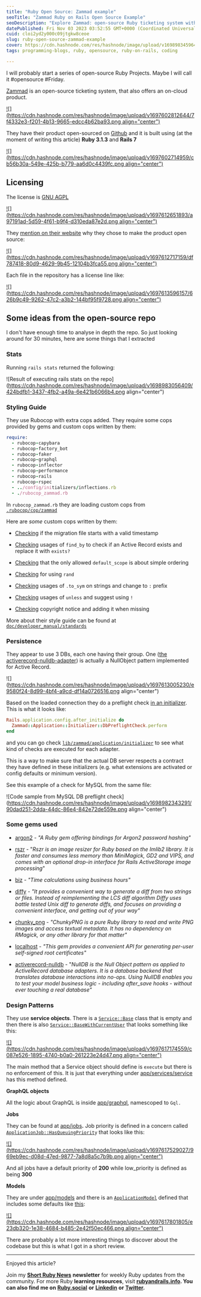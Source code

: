 ```yaml
---
title: "Ruby Open Source: Zammad example"
seoTitle: "Zammad Ruby on Rails Open Source Example"
seoDescription: "Explore Zammad: open-source Ruby ticketing system with cloud, custom styling, multiple databases, and service objects on Ruby 3.1.3, Rails 7"
datePublished: Fri Nov 03 2023 03:52:55 GMT+0000 (Coordinated Universal Time)
cuid: cloi2yd2y000c09jtgkw8ceoe
slug: ruby-open-source-zammad-example
cover: https://cdn.hashnode.com/res/hashnode/image/upload/v1698983459643/94aeb1b5-df0d-48b1-a725-e14dfb466096.png
tags: programming-blogs, ruby, opensource, ruby-on-rails, coding

---
```


I will probably start a series of open-source Ruby Projects. Maybe I will call it #opensource #Friday.

[Zammad](https://zammad.com/en) is an open-source ticketing system, that also offers an on-cloud product.

[![](https://cdn.hashnode.com/res/hashnode/image/upload/v1697602812644/7f4332e3-f201-4b13-9665-edcc4b62ba93.png align="center")](https://zammad.com/en)

They have their product open-sourced on [Github](https://github.com/zammad/zammad) and it is built using (at the moment of writing this article) **Ruby 3.1.3** and **Rails 7**

[![](https://cdn.hashnode.com/res/hashnode/image/upload/v1697602714959/cb56b30a-549e-425b-b779-aa6d0c4439fc.png align="center")](https://github.com/zammad/zammad)

## Licensing

The license is [GNU AGPL](https://github.com/zammad/zammad/blob/develop/LICENSE)

[![](https://cdn.hashnode.com/res/hashnode/image/upload/v1697612651893/a97191ad-5d59-4f61-b9f4-d310eda87e2d.png align="center")](https://github.com/zammad/zammad/blob/develop/LICENSE)

They [mention on their website](https://zammad.com/en/company/open-source) why they chose to make the product open source:

[![](https://cdn.hashnode.com/res/hashnode/image/upload/v1697612717159/df787418-80d9-4629-9b45-12104b3fca55.png align="center")](https://zammad.com/en/company/open-source)

Each file in the repository has a license line like:

[![](https://cdn.hashnode.com/res/hashnode/image/upload/v1697613596157/626b9c49-9262-47c2-a3b2-144bf95f9728.png align="center")](https://github.com/zammad/zammad/blob/develop/Gemfile)

## Some ideas from the open-source repo

I don't have enough time to analyse in depth the repo. So just looking around for 30 minutes, here are some things that I extracted

### Stats

Running `rails stats` returned the following:

![Result of executing rails stats on the repo](https://cdn.hashnode.com/res/hashnode/image/upload/v1698983056409/424bdfb1-3437-4fb2-a49a-6e421b6066b4.png align="center")

### Styling Guide

They use Rubocop with extra cops added. They require some cops provided by gems and custom cops written by them:

```ruby
require:
  - rubocop-capybara
  - rubocop-factory_bot
  - rubocop-faker
  - rubocop-graphql
  - rubocop-inflector
  - rubocop-performance
  - rubocop-rails
  - rubocop-rspec
  - ../config/initializers/inflections.rb
  - ./rubocop_zammad.rb
```

In `rubocop_zammad.rb` they are loading custom cops from [`.rubocop/cop/zammad`](https://github.com/zammad/zammad/tree/develop/.rubocop/cop/zammad)

Here are *some* custom cops written by them:

* [Checking](https://github.com/zammad/zammad/blob/develop/.rubocop/cop/zammad/correct_migration_timestamp.rb) if the migration file starts with a valid timestamp
    
* [Checking](https://github.com/zammad/zammad/blob/develop/.rubocop/cop/zammad/exists_condition.rb) usages of `find_by` to check if an Active Record exists and replace it with `exists?`
    
* [Checking](https://github.com/zammad/zammad/blob/develop/.rubocop/cop/zammad/forbid_default_scope.rb) that the only allowed `default_scope` is about simple ordering
    
* [Checking](https://github.com/zammad/zammad/blob/develop/.rubocop/cop/zammad/forbid_rand.rb) for using `rand`
    
* [Checking](https://github.com/zammad/zammad/blob/develop/.rubocop/cop/zammad/no_to_sym_on_string.rb) usages of `.to_sym` on strings and change to `:` prefix
    
* [Checking](https://github.com/zammad/zammad/blob/develop/.rubocop/cop/zammad/prefer_negated_if_over_unless.rb) usages of `unless` and suggest using `!`
    
* [Checking](https://github.com/zammad/zammad/blob/develop/.rubocop/cop/zammad/update_copyright.rb) copyright notice and adding it when missing
    

More about their style guide can be found at [`doc/developer_manual/standards`](https://github.com/zammad/zammad/blob/develop/doc/developer_manual/standards/code-style-guide.md)

### Persistence

They appear to use 3 DBs, each one having their group. One ([the activerecord-nulldb-adapter](https://github.com/nulldb/nulldb)) is actually a NullObject pattern implemented for Active Record.

![](https://cdn.hashnode.com/res/hashnode/image/upload/v1697613005230/e9580f24-8d99-4bf4-a9cd-df14a0726516.png align="center")

Based on the loaded connection they do a preflight check [in an initializer](https://github.com/zammad/zammad/blob/develop/config/initializers/db_preflight_check.rb). This is what it looks like:

```ruby
Rails.application.config.after_initialize do
  Zammad::Application::Initializer::DbPreflightCheck.perform
end
```

and you can go check [`lib/zammad/application/initializer`](https://github.com/zammad/zammad/tree/develop/lib/zammad/application/initializer/db_preflight_check) to see what kind of checks are executed for each adapter.

This is a way to make sure that the actual DB server respects a contract they have defined in these initializers (e.g. what extensions are activated or config defaults or minimum version).

See this example of a check for MySQL from the same file:

![Code sample from MySQL DB preflight check](https://cdn.hashnode.com/res/hashnode/image/upload/v1698982343291/90dad251-2dda-44dc-86e4-842e72de559e.png align="center")

### Some gems used

* [argon2](https://github.com/technion/ruby-argon2) - *"A Ruby gem offering bindings for Argon2 password hashing"*
    
* [rszr](https://github.com/mtgrosser/rszr) - "*Rszr is an image resizer for Ruby based on the Imlib2 library. It is faster and consumes less memory than MiniMagick, GD2 and VIPS, and comes with an optional drop-in interface for Rails ActiveStorage image processing*"
    
* [biz](https://github.com/zendesk/biz) - *"Time calculations using business hours"*
    
* [diffy](https://github.com/samg/diffy) - *"It provides a convenient way to generate a diff from two strings or files. Instead of reimplementing the LCS diff algorithm Diffy uses battle tested Unix diff to generate diffs, and focuses on providing a convenient interface, and getting out of your way"*
    
* [chunky\_png](https://github.com/wvanbergen/chunky_png) - *"ChunkyPNG is a pure Ruby library to read and write PNG images and access textual metadata. It has no dependency on RMagick, or any other library for that matter"*
    
* [localhost](https://github.com/socketry/localhost) - *"This gem provides a convenient API for generating per-user self-signed root certificates"*
    
* [activerecord-nulldb](https://github.com/nulldb/nulldb) - "*NullDB is the Null Object pattern as applied to ActiveRecord database adapters. It is a database backend that translates database interactions into no-ops. Using NullDB enables you to test your model business logic - including after\_save hooks - without ever touching a real database"*
    

### Design Patterns

They use **service objects**. There is a [`Service::Base`](https://github.com/zammad/zammad/blob/develop/app/services/service/base.rb) class that is empty and then there is also [`Service::BaseWithCurrentUser`](https://github.com/zammad/zammad/blob/develop/app/services/service/base_with_current_user.rb) that looks something like this:

[![](https://cdn.hashnode.com/res/hashnode/image/upload/v1697617174559/c087e526-1895-4740-b0a0-261223e24d47.png align="center")](https://github.com/zammad/zammad/blob/develop/app/services/service/base_with_current_user.rb)

The main method that a Service object should define is `execute` but there is no enforcement of this. It is just that everything under [app/services/service](https://github.com/zammad/zammad/tree/develop/app/services/service) has this method defined.

**GraphQL objects**

All the logic about GraphQL is inside [app/graphql](https://github.com/zammad/zammad/tree/develop/app/graphql), namescoped to `Gql.`

**Jobs**

They can be found at [app/jobs](https://github.com/zammad/zammad/tree/develop/app/jobs)**.** Job priority is defined in a concern called [`ApplicationJob::HasQueuingPriorit`](https://github.com/zammad/zammad/blob/develop/app/jobs/application_job/has_queuing_priority.rb)`y` that looks like this:

[![](https://cdn.hashnode.com/res/hashnode/image/upload/v1697617529027/969eb9ec-d08d-47ed-9877-7a8d8a5c7b9b.png align="center")](https://github.com/zammad/zammad/blob/develop/app/jobs/application_job/has_queuing_priority.rb)

And all jobs have a default priority of **200** while low\_priority is defined as being **300**

**Models**

They are under [app/models](https://github.com/zammad/zammad/tree/develop/app/models) and there is an [`ApplicationModel`](https://github.com/zammad/zammad/blob/develop/app/models/application_model.rb) defined that includes some defaults like [this](https://github.com/zammad/zammad/blob/develop/app/models/application_model.rb):

[![](https://cdn.hashnode.com/res/hashnode/image/upload/v1697617801805/e23db320-1e38-4684-b485-2e42f50ec466.png align="center")](https://github.com/zammad/zammad/blob/develop/app/models/application_model.rb)

There are probably a lot more interesting things to discover about the codebase but this is what I got in a short review.

---

Enjoyed this article?

Join my [**Short Ruby News**](https://shortruby.com/) **newsletter** for weekly Ruby updates from the community. For more Ruby **learning resources**, visit [**rubyandrails.info**](http://rubyandrails.info)**. You can also find** **me on** [**Ruby.social**](http://meonRuby.social) **or** [**Linkedin**](https://linkedin.com/in/lucianghinda) **or** [**Twitter**](https://x.com/lucianghinda)**.**